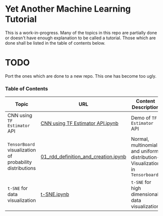 # Yet Another Machine Learning Tutorial
This is a work-in-progress. Many of the topics in this repo are partially done or doesn't have enough explanation to
be called a tutorial. Those which are done shall be listed in the table of contents below.

# TODO
Port the ones which are done to a new repo. This one has become too ugly.

### Table of Contents
| Topic  | URL | Content Description
| ------------- | ------------- |------------- |
| CNN using `TF Estimator` API| [CNN using TF Estimator API.ipynb](https://github.com/abhisheksaurabh1985/yet-another-ml-tutorial/blob/master/tensorflow_notebooks/CNN%20using%20TF%20Estimator%20API.ipynb) | Demo of `TF Estimator` API|
| `TensorBoard` visualization of probability distributions| [01_rdd_definition_and_creation.ipynb](https://github.com/abhisheksaurabh1985/yet-another-ml-tutorial/blob/master/tensorflow_notebooks/distributions_in_tf.py) | Normal, multinomial and uniform distribution- Visualization in `Tensorboard`|
| `t-SNE` for data visualization| [t-SNE.ipynb](https://github.com/abhisheksaurabh1985/yet-another-ml-tutorial/blob/master/t-SNE.ipynb) | `t-SNE` for high dimensional data visualization|


